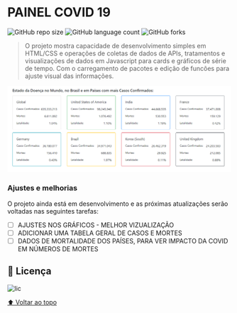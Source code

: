 # PAINEL COVID 19

<!---Esses são exemplos. Veja https://shields.io para outras pessoas ou para personalizar este conjunto de escudos. Você pode querer incluir dependências, status do projeto e informações de licença aqui--->

![GitHub repo size](https://img.shields.io/github/repo-size/MarcsonAz/markstats.github.io)
![GitHub language count](https://img.shields.io/github/languages/count/MarcsonAz/markstats.github.io)
![GitHub forks](https://img.shields.io/github/forks/MarcsonAz/markstats.github.io)

> O projeto mostra capacidade de desenvolvimento simples em HTML/CSS e operações de coletas de dados de APIs, tratamentos e visualizações de dados em Javascript para cards e gráficos de série de tempo. Com o carregamento de pacotes e edição de funcões para ajuste visual das informações.

<img src="image.png" alt="exemplo imagem">

### Ajustes e melhorias

O projeto ainda está em desenvolvimento e as próximas atualizações serão voltadas nas seguintes tarefas:

- [ ] AJUSTES NOS GRÁFICOS - MELHOR VIZUALIZAÇÃO
- [ ] ADICIONAR UMA TABELA GERAL DE CASOS E MORTES
- [ ] DADOS DE MORTALIDADE DOS PAÍSES, PARA VER IMPACTO DA COVID EM NÚMEROS DE MORTES

## 📝 Licença

![lic](https://img.shields.io/github/license/MarcsonAz/markstats.github.io)

[⬆ Voltar ao topo](#PAINEL-COVID-19)<br>
